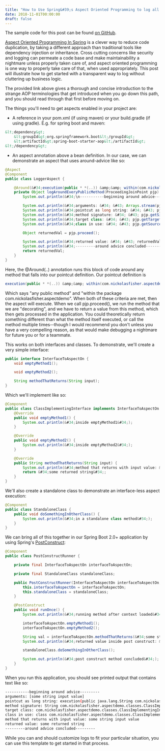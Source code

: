```yaml
---
title: "How to Use Spring&#39;s Aspect Oriented Programming to log all Public Methods"
date: 2018-11-01T00:00:00
draft: false
---
```


The sample code for this post can be found [on GitHub](https://github.com/nfisher23/spring-aop-universal-public-logger).

[Aspect Oriented Programming In Spring](https://docs.spring.io/spring/docs/2.5.x/reference/aop.html) is a clever way to reduce code duplication, by taking a different approach than traditional tools like dependency injection or inheritance. Cross cutting concerns like security and logging can permeate a code base and make maintainability a nightmare unless properly taken care of, and aspect oriented programming is one way to properly take care of that, when used appropriately. This post will illustrate how to get started with a transparent way to log without cluttering up business logic.

The provided link above gives a thorough and concise introduction to the strange AOP terminologies that get introduced when you go down this path, and you should read through that first before moving on.

The things you&#39;ll need to get aspects enabled in your project are:

- A reference in your pom.xml (if using maven) or your build.gradle (if using gradle). E.g. for spring boot and maven:

``` xml
&lt;dependency&gt;
    &lt;groupId&gt;org.springframework.boot&lt;/groupId&gt;
    &lt;artifactId&gt;spring-boot-starter-aop&lt;/artifactId&gt;
&lt;/dependency&gt;
```

- An aspect annotation above a bean definition. In our case, we can demonstrate an aspect that uses around-advice like so:


``` java
@Aspect
@Component
public class LoggerAspect {

    @Around(&#34;execution(public * *(..)) &amp;&amp; within(com.nickolasfisher.aspectdemo..*)&#34;)
    private Object logAroundEveryPublicMethod(ProceedingJoinPoint pjp) throws Throwable {
        System.out.println(&#34;\n-----------beginning around advice---------&#34;);

        System.out.println(&#34;arguments: &#34; &#43; Arrays.stream(pjp.getArgs()).map(Object::toString).collect(Collectors.toList()));
        System.out.println(&#34;pointcut as long string: &#34; &#43; pjp.toLongString());
        System.out.println(&#34;method signature: &#34; &#43; pjp.getSignature());
        System.out.println(&#34;target class: &#34; &#43; pjp.getTarget().toString());
        System.out.println(&#34;class in use: &#34; &#43; pjp.getSourceLocation().getWithinType());

        Object returnedVal = pjp.proceed();

        System.out.println(&#34;returned value: &#34; &#43; returnedVal);
        System.out.println(&#34;---------around advice concluded---------\n&#34;);
        return returnedVal;
    }
}
```

Here, the @Around(..) annotation runs this block of code around any method that falls into our pointcut definition. Our pointcut definition is

``` java
execution(public * *(..)) &amp;&amp; within(com.nickolasfisher.aspectdemo..*)
```

Which says &#34;any public method&#34; and &#34;within the package com.nickolasfisher.aspectdemo&#34;. When both of these criteria are met, then the aspect will execute. When we call pjp.proceed(), we run the method that we are &#34;decorating&#34;, and we have to return a value from this method, which then gets processed in the application. You could theoretically return something different than what the method itself executed, or call the method multiple times--though I would recommend you don&#39;t unless you have a very compelling reason, as that would make debugging a nightmare for future you or for a teammate.

This works on both interfaces and classes. To demonstrate, we&#39;ll create a very simple interface:

``` java
public interface InterfaceToAspectOn {
    void emptyMethod1();

    void emptyMethod2();

    String methodThatReturns(String input);
}
```

Which we&#39;ll implement like so:

``` java
@Component
public class ClassImplementingInterface implements InterfaceToAspectOn {
    @Override
    public void emptyMethod1() {
        System.out.println(&#34;inside emptyMethod1&#34;);
    }

    @Override
    public void emptyMethod2() {
        System.out.println(&#34;inside emptyMethod2&#34;);
    }

    @Override
    public String methodThatReturns(String input) {
        System.out.println(&#34;method that returns with input value: &#34; &#43; input);
        return &#34;some returned string&#34;;
    }
}
```

We&#39;ll also create a standalone class to demonstrate an interface-less aspect execution:

``` java
@Component
public class StandaloneClass {
    public void doSomethingInOtherClass() {
        System.out.println(&#34;in a standalone class method&#34;);
    }
}

```

We can bring all of this together in our Spring Boot 2.0&#43; application by using Spring&#39;s [PostConstruct](https://docs.spring.io/spring/docs/4.3.20.RELEASE/spring-framework-reference/htmlsingle/#beans-postconstruct-and-predestroy-annotations):

``` java
@Component
public class PostConstructRunner {

    private final InterfaceToAspectOn interfaceToAspectOn;

    private final StandaloneClass standaloneClass;

    public PostConstructRunner(InterfaceToAspectOn interfaceToAspectOn, StandaloneClass standaloneClass) {
        this.interfaceToAspectOn = interfaceToAspectOn;
        this.standaloneClass = standaloneClass;
    }

    @PostConstruct
    public void runOnce() {
        System.out.println(&#34;running method after context loaded&#34;);

        interfaceToAspectOn.emptyMethod1();
        interfaceToAspectOn.emptyMethod2();

        String val = interfaceToAspectOn.methodThatReturns(&#34;some string input value&#34;);
        System.out.println(&#34;returned value inside post construct: &#34; &#43; val);

        standaloneClass.doSomethingInOtherClass();

        System.out.println(&#34;post construct method concluded&#34;);
    }
}

```

When you run this application, you should see printed output that contains text like so:

``` bash
-----------beginning around advice---------
arguments: [some string input value]
pointcut as long string: execution(public java.lang.String com.nickolasfisher.aspectdemo.classes.ClassImplementingInterface.methodThatReturns(java.lang.String))
method signature: String com.nickolasfisher.aspectdemo.classes.ClassImplementingInterface.methodThatReturns(String)
target class: com.nickolasfisher.aspectdemo.classes.ClassImplementingInterface@6e2aa843
class in use: class com.nickolasfisher.aspectdemo.classes.ClassImplementingInterface
method that returns with input value: some string input value
returned value: some returned string
---------around advice concluded---------
```

While you can and should customize logs to fit your particular situation, you can use this template to get started in that process.


